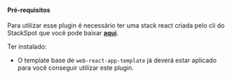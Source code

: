 #### **Pré-requisitos**
Para utilizar esse plugin é necessário ter uma stack react criada pelo cli do StackSpot que você pode baixar [**aqui**](https://stackspot.com.br/).

Ter instalado:
- O template base de `web-react-app-template` já deverá estar aplicado para você conseguir utilizar este plugin. 
